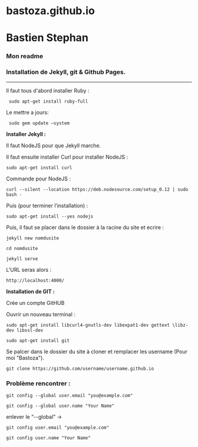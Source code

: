 # bastoza.github.io

# Bastien Stephan 
### Mon readme 
### Installation de Jekyll, git & Github Pages.

---

Il faut tous d'abord installer Ruby :
```
 sudo apt-get install ruby-full
```
Le mettre a jours:
```
 sudo gem update –system
```
**Installer Jekyll :**

Il faut NodeJS pour que Jekyll marche.

Il faut ensuite installer Curl pour installer NodeJS :

```
sudo apt-get install curl
```

Commande pour NodeJS :

```
curl --silent --location https://deb.nodesource.com/setup_0.12 | sudo bash -
```

Puis (pour terminer l’installation) : 

```
sudo apt-get install --yes nodejs
```

Puis, il faut se placer dans le dossier à la racine du site et ecrire :
```
jekyll new nomdusite
```
```
cd nomdusite
```
```
jekyll serve
```
L'URL seras alors :
```
http://localhost:4000/
```

**Installation de GIT :**

Crée un compte GitHUB

Ouvrir un nouveau terminal :

```
sudo apt-get install libcurl4-gnutls-dev libexpat1-dev gettext \libz-dev libssl-dev
```
```
sudo apt-get install git 
```
Se palcer dans le dossier du site à cloner et remplacer les username (Pour moi "Bastoza").
```
git clone https://github.com/username/username.github.io
```


### Problème rencontrer :
```
git config --global user.email "you@example.com"
```
```
git config --global user.name "Your Name"
```
enlever le “--global” →
```
git config user.email "you@example.com"
```
```
git config user.name "Your Name"
```

